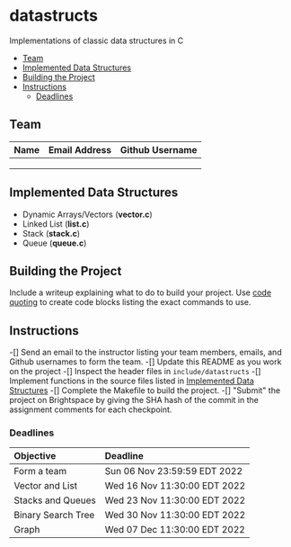 # datastructs
Implementations of classic data structures in C

<!-- MarkdownTOC -->

- [Team](#team)
- [Implemented Data Structures](#implemented-data-structures)
- [Building the Project](#building-the-project)
- [Instructions](#instructions)
	- [Deadlines](#deadlines)

<!-- /MarkdownTOC -->


<a id="team"></a>
## Team

| Name | Email Address | Github Username |
|:-----|:--------------|:----------------|
|      |               |                 |
|      |               |                 |
|      |               |                 |

<a id="implemented-data-structures"></a>
## Implemented Data Structures

- Dynamic Arrays/Vectors (**vector.c**)
- Linked List (**list.c**)
- Stack (**stack.c**)
- Queue (**queue.c**)

<a id="building-the-project"></a>
## Building the Project

Include a writeup explaining what to do to build your project. Use [code quoting](https://docs.github.com/en/get-started/writing-on-github/getting-started-with-writing-and-formatting-on-github/basic-writing-and-formatting-syntax#quoting-code) to create code blocks listing the exact commands to use.

<a id="instructions"></a>
## Instructions

-[] Send an email to the instructor listing your team members, emails, and Github usernames to form the team.
-[] Update this README as you work on the project
-[] Inspect the header files in `include/datastructs`
-[] Implement functions in the source files listed in [Implemented Data Structures](#implemented-data-structures)
-[] Complete the Makefile to build the project.
-[] "Submit" the project on Brightspace by giving the SHA hash of the commit in the assignment comments for each checkpoint.

<a id="deadlines"></a>
### Deadlines

| Objective          | Deadline                     |
|:-------------------|:-----------------------------|
| Form a team        | Sun 06 Nov 23:59:59 EDT 2022 |
| Vector and List    | Wed 16 Nov 11:30:00 EDT 2022 |
| Stacks and Queues  | Wed 23 Nov 11:30:00 EDT 2022 |
| Binary Search Tree | Wed 30 Nov 11:30:00 EDT 2022 |
| Graph              | Wed 07 Dec 11:30:00 EDT 2022 |

